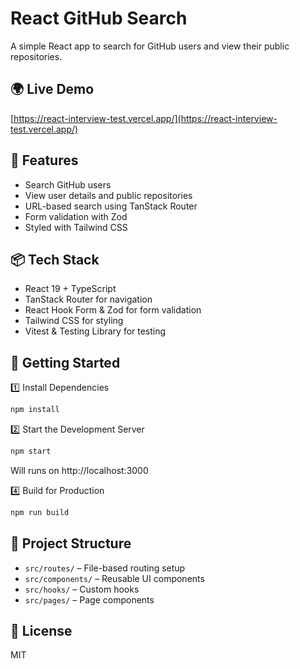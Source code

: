 # React GitHub Search

A simple React app to search for GitHub users and view their public repositories.

## 🌍 Live Demo

[https://react-interview-test.vercel.app/](https://react-interview-test.vercel.app/)

## 🚀 Features

- Search GitHub users
- View user details and public repositories
- URL-based search using TanStack Router
- Form validation with Zod
- Styled with Tailwind CSS

## 📦 Tech Stack

- React 19 + TypeScript
- TanStack Router for navigation
- React Hook Form & Zod for form validation
- Tailwind CSS for styling
- Vitest & Testing Library for testing

## 🔧 Getting Started

1️⃣ Install Dependencies

```bash
npm install
```

2️⃣ Start the Development Server

```bash
npm start
```

Will runs on http://localhost:3000

4️⃣ Build for Production

```bash
npm run build
```

## 📂 Project Structure

- `src/routes/` – File-based routing setup
- `src/components/` – Reusable UI components
- `src/hooks/` – Custom hooks
- `src/pages/` – Page components

## 📜 License

MIT
